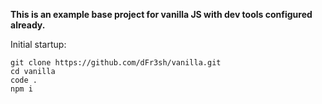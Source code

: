**This is an example base project for vanilla JS with dev tools configured already.**

Initial startup:
```
git clone https://github.com/dFr3sh/vanilla.git
cd vanilla
code .
npm i
```